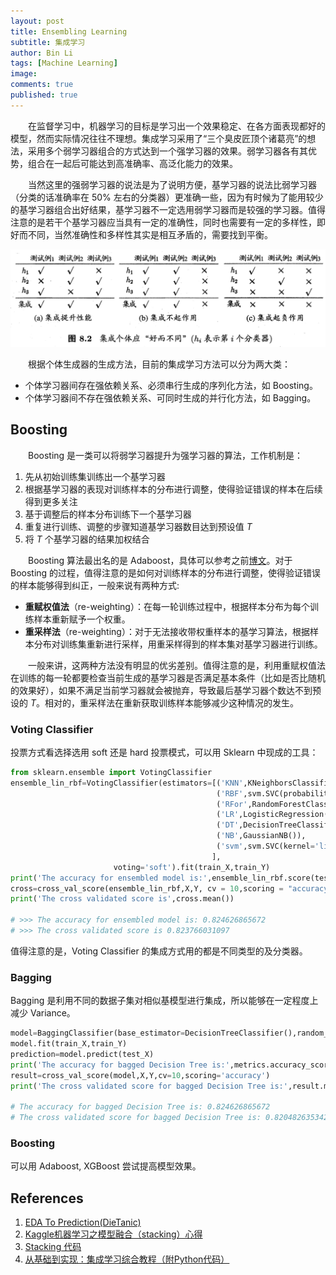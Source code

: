 ```yaml
---
layout: post
title: Ensembling Learning
subtitle: 集成学习
author: Bin Li
tags: [Machine Learning]
image: 
comments: true
published: true
---
```


　　在监督学习中，机器学习的目标是学习出一个效果稳定、在各方面表现都好的模型，然而实际情况往往不理想。集成学习采用了“三个臭皮匠顶个诸葛亮”的想法，采用多个弱学习器组合的方式达到一个强学习器的效果。弱学习器各有其优势，组合在一起后可能达到高准确率、高泛化能力的效果。

　　当然这里的强弱学习器的说法是为了说明方便，基学习器的说法比弱学习器（分类的话准确率在 50% 左右的分类器）更准确一些，因为有时候为了能用较少的基学习器组合出好结果，基学习器不一定选用弱学习器而是较强的学习器。值得注意的是若干个基学习器应当具有一定的准确性，同时也需要有一定的多样性，即好而不同，当然准确性和多样性其实是相互矛盾的，需要找到平衡。

<p align="center">
<img width="" src="/img/media/15575546857251.jpg">
</p>

　　根据个体生成器的生成方法，目前的集成学习方法可以分为两大类：
* 个体学习器间存在强依赖关系、必须串行生成的序列化方法，如 Boosting。
* 个体学习器间不存在强依赖关系、可同时生成的并行化方法，如 Bagging。

## Boosting
　　Boosting 是一类可以将弱学习器提升为强学习器的算法，工作机制是：
1. 先从初始训练集训练出一个基学习器
2. 根据基学习器的表现对训练样本的分布进行调整，使得验证错误的样本在后续得到更多关注
3. 基于调整后的样本分布训练下一个基学习器
4. 重复进行训练、调整的步骤知道基学习器数目达到预设值 $T$
5. 将 $T$ 个基学习器的结果加权结合

　　Boosting 算法最出名的是 Adaboost，具体可以参考之前[博文](https://binlidaily.github.io/2018-10-29-adaboost/)。对于 Boosting 的过程，值得注意的是如何对训练样本的分布进行调整，使得验证错误的样本能够得到纠正，一般来说有两种方式:
* **重赋权值法**（re-weighting）：在每一轮训练过程中，根据样本分布为每个训练样本重新赋予一个权重。
* **重采样法**（re-weighting）：对于无法接收带权重样本的基学习算法，根据样本分布对训练集重新进行采样，用重采样得到的样本集对基学习器进行训练。

　　一般来讲，这两种方法没有明显的优劣差别。值得注意的是，利用重赋权值法在训练的每一轮都要检查当前生成的基学习器是否满足基本条件（比如是否比随机的效果好），如果不满足当前学习器就会被抛弃，导致最后基学习器个数达不到预设的 $T$。相对的，重采样法在重新获取训练样本能够减少这种情况的发生。


### Voting Classifier
投票方式看选择选用 soft 还是 hard 投票模式，可以用 Sklearn 中现成的工具：
```python
from sklearn.ensemble import VotingClassifier
ensemble_lin_rbf=VotingClassifier(estimators=[('KNN',KNeighborsClassifier(n_neighbors=10)),
                                              ('RBF',svm.SVC(probability=True,kernel='rbf',C=0.5,gamma=0.1)),
                                              ('RFor',RandomForestClassifier(n_estimators=500,random_state=0)),
                                              ('LR',LogisticRegression(C=0.05)),
                                              ('DT',DecisionTreeClassifier(random_state=0)),
                                              ('NB',GaussianNB()),
                                              ('svm',svm.SVC(kernel='linear',probability=True))
                                             ], 
                       voting='soft').fit(train_X,train_Y)
print('The accuracy for ensembled model is:',ensemble_lin_rbf.score(test_X,test_Y))
cross=cross_val_score(ensemble_lin_rbf,X,Y, cv = 10,scoring = "accuracy")
print('The cross validated score is',cross.mean())

# >>> The accuracy for ensembled model is: 0.824626865672
# >>> The cross validated score is 0.823766031097
```

值得注意的是，Voting Classifier 的集成方式用的都是不同类型的及分类器。


### Bagging
Bagging 是利用不同的数据子集对相似基模型进行集成，所以能够在一定程度上减少 Variance。
```python
model=BaggingClassifier(base_estimator=DecisionTreeClassifier(),random_state=0,n_estimators=100)
model.fit(train_X,train_Y)
prediction=model.predict(test_X)
print('The accuracy for bagged Decision Tree is:',metrics.accuracy_score(prediction,test_Y))
result=cross_val_score(model,X,Y,cv=10,scoring='accuracy')
print('The cross validated score for bagged Decision Tree is:',result.mean())

# The accuracy for bagged Decision Tree is: 0.824626865672
# The cross validated score for bagged Decision Tree is: 0.820482635342
```

### Boosting
可以用 Adaboost, XGBoost 尝试提高模型效果。

## References
1. [EDA To Prediction(DieTanic)](https://www.kaggle.com/ash316/eda-to-prediction-dietanic)
2. [Kaggle机器学习之模型融合（stacking）心得](https://zhuanlan.zhihu.com/p/26890738)
3. [Stacking 代码](https://blog.csdn.net/qq1483661204/article/details/80157365)
4. [从基础到实现：集成学习综合教程（附Python代码）](https://www.jiqizhixin.com/articles/2018-07-28-3)